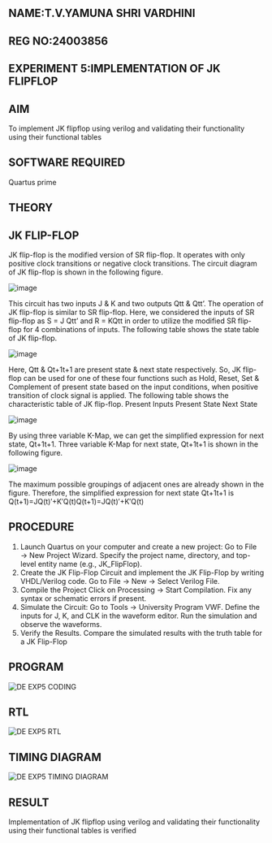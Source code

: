 ## NAME:T.V.YAMUNA SHRI VARDHINI
## REG NO:24003856
## EXPERIMENT 5:IMPLEMENTATION OF JK FLIPFLOP
## AIM

To implement  JK flipflop using verilog and validating their functionality using their functional tables

## SOFTWARE REQUIRED

Quartus prime

## THEORY

## JK FLIP-FLOP

JK flip-flop is the modified version of SR flip-flop. It operates with only positive clock transitions or negative clock transitions. The circuit diagram of JK flip-flop is shown in the following figure.

![image](https://github.com/naavaneetha/JKFLIPFLOP-USING-IF-ELSE/assets/154305477/a649c30b-232b-4558-b188-fd6c09845180)

This circuit has two inputs J & K and two outputs Qtt & Qtt’. The operation of JK flip-flop is similar to SR flip-flop. Here, we considered the inputs of SR flip-flop as S = J Qtt’ and R = KQtt in order to utilize the modified SR flip-flop for 4 combinations of inputs. The following table shows the state table of JK flip-flop.

![image](https://github.com/naavaneetha/JKFLIPFLOP-USING-IF-ELSE/assets/154305477/c4360742-e8a8-4937-b089-c46c0433f9a3)

Here, Qtt & Qt+1t+1 are present state & next state respectively. So, JK flip-flop can be used for one of these four functions such as Hold, Reset, Set & Complement of present state based on the input conditions, when positive transition of clock signal is applied. The following table shows the characteristic table of JK flip-flop. Present Inputs Present State Next State
 
![image](https://github.com/naavaneetha/JKFLIPFLOP-USING-IF-ELSE/assets/154305477/6c275261-a6d5-4c37-a3a7-1e88ca11c4cd)

By using three variable K-Map, we can get the simplified expression for next state, Qt+1t+1. Three variable K-Map for next state, Qt+1t+1 is shown in the following figure.
 
![image](https://github.com/naavaneetha/JKFLIPFLOP-USING-IF-ELSE/assets/154305477/5174f41b-0ce0-4329-a372-6d1943ea6673)

The maximum possible groupings of adjacent ones are already shown in the figure. Therefore, the simplified expression for next state Qt+1t+1 is Q(t+1)=JQ(t)′+K′Q(t)Q(t+1)=JQ(t)′+K′Q(t)

## PROCEDURE
 1. Launch Quartus on your computer and create a new project:
 Go to File → New Project Wizard.
 Specify the project name, directory, and top-level entity name (e.g., JK_FlipFlop).
 2. Create the JK Flip-Flop Circuit and implement the JK Flip-Flop by writing VHDL/Verilog code.
 Go to File → New → Select Verilog File.
 3. Compile the Project
 Click on Processing → Start Compilation.
 Fix any syntax or schematic errors if present.
 4. Simulate the Circuit:
 Go to Tools → University Program VWF.
 Define the inputs for J, K, and CLK in the waveform editor.
 Run the simulation and observe the waveforms.
 5. Verify the Results.
 Compare the simulated results with the truth table for a JK Flip-Flop

## PROGRAM
![DE EXP5 CODING](https://github.com/user-attachments/assets/efe396f6-54b5-4f52-bcbe-907c67e3160d)

## RTL
![DE EXP5 RTL](https://github.com/user-attachments/assets/785b9920-e49b-4211-b467-e30e5b97f9de)

## TIMING DIAGRAM
![DE EXP5 TIMING DIAGRAM](https://github.com/user-attachments/assets/5be662f4-7192-47a6-af4b-e7fa63ffe2be)

## RESULT
 Implementation of JK flipflop using verilog and validating their functionality using their functional
 tables is verified
